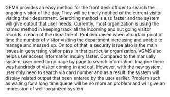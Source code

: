 GPMS provides an easy method for the front desk officer to
 search the ongoing visitor of the day. They will be timely
 notified of the current visitor visiting their department.
 Searching method is also faster and the system will give output
 that user needs. Currently, most organization is using the
 named method in keeping track all the incoming and out going
 visitor records in each of the department. Problem raised when
 at curtain point of time the number of visitor visiting the
 department increasing and unable to manage and messed up.
 On top of that, a security issue also is the main issues in
 generating visitor pass in that particular organization. VGMS
 also helps user access information inquiry faster. Compared to
 the manually system, user need to go page by page to search
 information. Imagine there was hundreds of visitor coming in
 and out. However, with the new system, user only need to
 search via card number and as a result, the system will display
 related output that been entered by the user earlier. Problem
 such as waiting for a long time queue will be no more an
 problem and will give an impression of well-organized system
